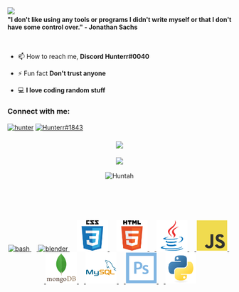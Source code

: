 <img src="https://media.discordapp.net/attachments/889282249441296395/920160740478955540/Hithub.png?width=994&height=298">
<br>
<b>"I don't like using any tools or programs I didn't write myself or that I don't have some control over." - Jonathan Sachs</b><br><br><br>

- 📫 How to reach me, **Discord Hunterr#0040**

- ⚡ Fun fact **Don't trust anyone**

- 💻 **I love coding random stuff**

<h3 align="left">Connect with me:</h3>
<p align="left">
<a href="https://www.youtube.com/channel/UCuoHRR6UjegbkuBwu8TdkLQ" target="blank"><img align="center" src="https://raw.githubusercontent.com/rahuldkjain/github-profile-readme-generator/master/src/images/icons/Social/youtube.svg" alt="hunter" height="30" width="40" /></a>
<a href="https://discord.gg/Fb8Yuyhezn" target="blank"><img align="center" src="https://raw.githubusercontent.com/rahuldkjain/github-profile-readme-generator/master/src/images/icons/Social/discord.svg" alt="Hunterr#1843" height="30" width="40" /></a>
</p>







<h3 align="center"><img src="https://media.discordapp.net/attachments/889282249441296395/920109138946695168/Untitled3.png"></h3>
<p align="center"><img src="https://github-readme-stats.vercel.app/api?</p>line_height=25&show_icons=true&count_private=true&include_all_commits=true&username=ItsHunterr&theme=nord&custom_title=Hunter+Profile"/></p>
<p align="center"><img src="https://komarev.com/ghpvc/?username=ItsHunterr&label=Profile+Views&style=flat&color=grey" alt="Huntah" /></p>
<br>




<h3 align="center"><img src=""></h3>
<p align="center">
<a href="https://www.gnu.org/software/bash/" target="_blank" rel="noreferrer"> <img src="https://www.vectorlogo.zone/logos/gnu_bash/gnu_bash-icon.svg" alt="bash" width="70" height="70"/> </a> &nbsp; &nbsp;<a href="https://www.blender.org/" target="_blank" rel="noreferrer"> <img src="https://download.blender.org/branding/community/blender_community_badge_white.svg" alt="blender" width="70" height="70"/> </a> &nbsp; &nbsp; <a href="https://www.w3schools.com/css/" target="_blank" rel="noreferrer"> <img src="https://raw.githubusercontent.com/devicons/devicon/master/icons/css3/css3-original-wordmark.svg" alt="css3" width="70" height="70"/> </a> &nbsp; &nbsp; <a href="https://www.w3.org/html/" target="_blank" rel="noreferrer"> <img src="https://raw.githubusercontent.com/devicons/devicon/master/icons/html5/html5-original-wordmark.svg" alt="html5" width="70" height="70"/> </a> &nbsp; &nbsp;<a href="https://www.java.com" target="_blank" rel="noreferrer"> <img src="https://raw.githubusercontent.com/devicons/devicon/master/icons/java/java-original.svg" alt="java" width="70" height="70"/> </a> &nbsp; &nbsp;<a href="https://developer.mozilla.org/en-US/docs/Web/JavaScript" target="_blank" rel="noreferrer"> <img src="https://raw.githubusercontent.com/devicons/devicon/master/icons/javascript/javascript-original.svg" alt="javascript" width="70" height="70"/> </a> &nbsp; &nbsp;<a href="https://www.mongodb.com/" target="_blank" rel="noreferrer"> <img src="https://raw.githubusercontent.com/devicons/devicon/master/icons/mongodb/mongodb-original-wordmark.svg" alt="mongodb" width="70" height="70"/> </a> &nbsp; &nbsp;<a href="https://www.mysql.com/" target="_blank" rel="noreferrer"> <img src="https://raw.githubusercontent.com/devicons/devicon/master/icons/mysql/mysql-original-wordmark.svg" alt="mysql" width="70" height="70"/> </a> &nbsp; &nbsp;<a href="https://www.photoshop.com/en" target="_blank" rel="noreferrer"> <img src="https://raw.githubusercontent.com/devicons/devicon/master/icons/photoshop/photoshop-line.svg" alt="photoshop" width="70" height="70"/> </a> &nbsp; &nbsp;<a href="https://www.python.org" target="_blank" rel="noreferrer"> <img src="https://raw.githubusercontent.com/devicons/devicon/master/icons/python/python-original.svg" alt="python" width="70" height="70"/> </a> </p>
